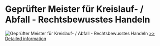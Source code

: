 # Geprüfter Meister für Kreislauf- / Abfall - Rechtsbewusstes Handeln
![Geprüfter Meister für Kreislauf- / Abfall - Rechtsbewusstes Handeln](https://mycommerce.akamaized.net/api/pimages/P300579756/BIG/300579756.JPG)
[>> Detailed information](https://secure.shareit.com/shareit/product.html?productid=300579756&affiliateid=200057808)